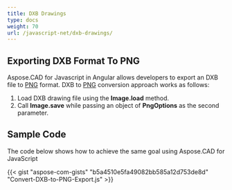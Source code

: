 ```yaml
---
title: DXB Drawings
type: docs
weight: 70
url: /javascript-net/dxb-drawings/
---
```


## **Exporting DXB Format To PNG**

Aspose.CAD for Javascript in Angular allows developers to export an DXB file to [PNG](https://docs.fileformat.com/image/png/) format.
DXB to [PNG](https://docs.fileformat.com/image/png/) conversion approach works as follows:

1. Load DXB drawing file using the **Image.load** method.
1. Call **Image.save** while passing an object of **PngOptions** as the second parameter.

## Sample Code

The code below shows how to achieve the same goal using Aspose.CAD for JavaScript

{{< gist "aspose-com-gists" "b5a4510e5fa49082bb585a12d753de8d" "Convert-DXB-to-PNG-Export.js" >}}
